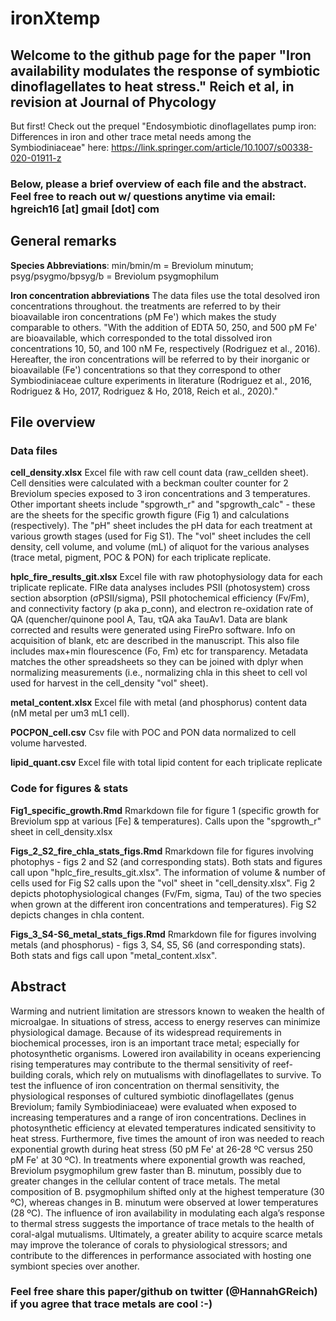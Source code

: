 # ironXtemp

## Welcome to the github page for the paper "Iron availability modulates the response of symbiotic dinoflagellates to heat stress." Reich et al, in revision at Journal of Phycology

But first! Check out the prequel "Endosymbiotic dinoflagellates pump iron: Differences in iron and other trace metal needs among the Symbiodiniaceae" here: https://link.springer.com/article/10.1007/s00338-020-01911-z

### Below, please a brief overview of each file and the abstract. Feel free to reach out w/ questions anytime via email: hgreich16 [at] gmail [dot] com

## General remarks 
**Species Abbreviations**: min/bmin/m = Breviolum minutum; psyg/psygmo/bpsyg/b = Breviolum psygmophilum

**Iron concentration abbreviations** The data files use the total desolved iron concentrations throughout. the treatments are referred to by their bioavailable iron concentrations (pM Fe') which makes the study comparable to others.  "With the addition of EDTA 50, 250, and 500 pM Fe' are bioavailable, which corresponded to the total dissolved iron concentrations 10, 50, and 100 nM Fe, respectively (Rodriguez et al., 2016). Hereafter, the iron concentrations will be referred to by their inorganic or bioavailable (Fe') concentrations so that they correspond to other Symbiodiniaceae culture experiments in literature (Rodriguez et al., 2016, Rodriguez & Ho, 2017, Rodriguez & Ho, 2018, Reich et al., 2020)."

## File overview

### Data files
**cell_density.xlsx** Excel file with raw cell count data (raw_cellden sheet). Cell densities were calculated with a beckman coulter counter for 2 Breviolum species exposed to 3 iron concentrations and 3 temperatures. Other important sheets include "spgrowth_r" and "spgrowth_calc" - these are the sheets for the specific growth figure (Fig 1) and calculations (respectively). The "pH" sheet includes the pH data for each treatment at various growth stages (used for Fig S1). The "vol" sheet includes the cell density, cell volume, and volume (mL) of aliquot for the various analyses (trace metal, pigment, POC & PON) for each triplicate replicate.

**hplc_fire_results_git.xlsx** Excel file with raw photophysiology data for each triplicate replicate. FIRe data analyses includes PSII (photosystem) cross section absorption (σPSII/sigma), PSII photochemical efficiency (Fv/Fm), and connectivity factory (p aka p_conn), and electron re-oxidation rate of QA (quencher/quinone pool A, Tau, τQA aka TauAv1. Data are blank corrected and results were generated using FirePro software. Info on acquisition of blank, etc are described in the manuscript. This also file includes max+min flourescence (Fo, Fm) etc for transparency. Metadata matches the other spreadsheets so they can be joined with dplyr when normalizing measurements (i.e., normalizing chla in this sheet to cell vol used for harvest in the cell_density "vol" sheet).

**metal_content.xlsx** Excel file with metal (and phosphorus) content data (nM metal per um3 mL1 cell). 

**POCPON_cell.csv** Csv file with POC and PON data normalized to cell volume harvested.

**lipid_quant.csv** Excel file with total lipid content for each triplicate replicate

### Code for figures & stats
**Fig1_specific_growth.Rmd** Rmarkdown file for figure 1 (specific growth for Breviolum spp at various [Fe] & temperatures). Calls upon the "spgrowth_r" sheet in cell_density.xlsx

**Figs_2_S2_fire_chla_stats_figs.Rmd** Rmarkdown file for figures involving photophys - figs 2 and S2 (and corresponding stats). Both stats and figures call upon "hplc_fire_results_git.xlsx". The information of volume & number of cells used for Fig S2 calls upon the "vol" sheet in "cell_density.xlsx". Fig 2 depicts photophysiological changes (Fv/Fm, sigma, Tau) of the two species when grown at the different iron concentrations and temperatures). Fig S2 depicts changes in chla content.

**Figs_3_S4-S6_metal_stats_figs.Rmd** Rmarkdown file for figures involving metals (and phosphorus) - figs 3, S4, S5, S6 (and corresponding stats). Both stats and figs call upon "metal_content.xlsx". 

## Abstract
Warming and nutrient limitation are stressors known to weaken the health of microalgae. In situations of stress, access to energy reserves can minimize physiological damage. Because of its widespread requirements in biochemical processes, iron is an important trace metal; especially for photosynthetic organisms. Lowered iron availability in oceans experiencing rising temperatures may contribute to the thermal sensitivity of reef-building corals, which rely on mutualisms with dinoflagellates to survive. To test the influence of iron concentration on thermal sensitivity, the physiological responses of cultured symbiotic dinoflagellates (genus Breviolum; family Symbiodiniaceae) were evaluated when exposed to increasing temperatures and a range of iron concentrations. Declines in photosynthetic efficiency at elevated temperatures indicated sensitivity to heat stress. Furthermore, five times the amount of iron was needed to reach exponential growth during heat stress (50 pM Fe' at 26-28 ºC versus 250 pM Fe' at 30 ºC). In treatments where exponential growth was reached, Breviolum psygmophilum grew faster than B. minutum, possibly due to greater changes in the cellular content of trace metals. The metal composition of B. psygmophilum shifted only at the highest temperature (30 ºC), whereas changes in B. minutum were observed at lower temperatures (28 ºC). The influence of iron availability in modulating each alga’s response to thermal stress suggests the importance of trace metals to the health of coral-algal mutualisms. Ultimately, a greater ability to acquire scarce metals may improve the tolerance of corals to physiological stressors; and contribute to the differences in performance associated with hosting one symbiont species over another.

### Feel free share this paper/github on twitter (@HannahGReich) if you agree that trace metals are cool :-)
